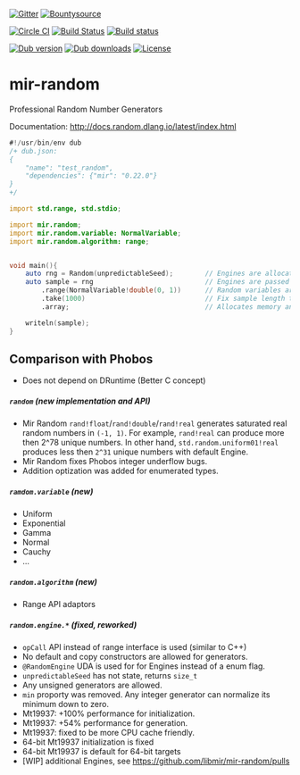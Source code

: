 [![Gitter](https://img.shields.io/gitter/room/libmir/public.svg)](https://gitter.im/libmir/public)
[![Bountysource](https://www.bountysource.com/badge/team?team_id=145399&style=bounties_received)](https://www.bountysource.com/teams/libmir)

[![Circle CI](https://circleci.com/gh/libmir/mir-random.svg?style=svg)](https://circleci.com/gh/libmir/mir-random)
[![Build Status](https://travis-ci.org/libmir/mir-random.svg?branch=master)](https://travis-ci.org/libmir/mir-random)
[![Build status](https://ci.appveyor.com/api/projects/status/csg6ghxgmeimm29n/branch/master?svg=true)](https://ci.appveyor.com/project/9il/mir-random/branch/master)

[![Dub version](https://img.shields.io/dub/v/mir-random.svg)](http://code.dlang.org/packages/mir-random)
[![Dub downloads](https://img.shields.io/dub/dt/mir-random.svg)](http://code.dlang.org/packages/mir-random)
[![License](https://img.shields.io/dub/l/mir-random.svg)](http://code.dlang.org/packages/mir-random)

# mir-random
Professional Random Number Generators

Documentation: http://docs.random.dlang.io/latest/index.html

```d
#!/usr/bin/env dub
/+ dub.json:
{
    "name": "test_random",
    "dependencies": {"mir": "0.22.0"}
}
+/

import std.range, std.stdio;

import mir.random;
import mir.random.variable: NormalVariable;
import mir.random.algorithm: range;


void main(){
    auto rng = Random(unpredictableSeed);        // Engines are allocated on stack or global
    auto sample = rng                            // Engines are passed by reference to algorithms
        .range(NormalVariable!double(0, 1))      // Random variables are passed by value
        .take(1000)                              // Fix sample length to 1000 elements (Input Range API)
        .array;                                  // Allocates memory and performs computation

    writeln(sample);
}
```

## Comparison with Phobos
 - Does not depend on DRuntime (Better C concept)

##### `random` (new implementation and API)
 - Mir Random `rand!float`/`rand!double`/`rand!real` generates saturated real random numbers in `(-1, 1)`. For example, `rand!real` can produce more then 2^78 unique numbers. In other hand, `std.random.uniform01!real` produces less then `2^31` unique numbers with default Engine.
 - Mir Random fixes Phobos integer underflow bugs.
 - Addition optization was added for enumerated types.

##### `ramdom.variable` (new)
 - Uniform
 - Exponential
 - Gamma
 - Normal
 - Cauchy
 - ...

##### `random.algorithm` (new)
 - Range API adaptors

##### `random.engine.*` (fixed, reworked)
 - `opCall` API instead of range interface is used (similar to C++)
 - No default and copy constructors are allowed for generators.
 - `@RandomEngine` UDA is used for for Engines instead of a enum flag.
 - `unpredictableSeed` has not state, returns `size_t`
 - Any unsigned generators are allowed.
 - `min` proporty was removed. Any integer generator can normalize its minimum down to zero.
 - Mt19937: +100% performance for initialization.
 - Mt19937: +54% performance for generation.
 - Mt19937: fixed to be more CPU cache friendly.
 - 64-bit Mt19937 initialization is fixed
 - 64-bit Mt19937 is default for 64-bit targets
 - [WIP] additional Engines, see https://github.com/libmir/mir-random/pulls
